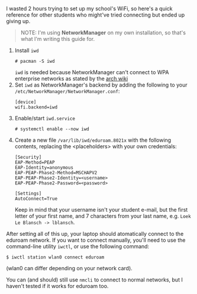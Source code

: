 [meta]: <title> (Avans wifi setup)
[meta]: <subtitle> (How to use Avans eduroam on Arch Linux)
[meta]: <author> (Loek)
[meta]: <date> (September 6 2021)
[meta]: <tags> (software)
[meta]: <cover> (/img/avanswifi.png)

I wasted 2 hours trying to set up my school's WiFi, so here's a quick reference
for other students who might've tried connecting but ended up giving up.

> NOTE: I'm using **NetworkManager** on my own installation, so that's what I'm
> writing this guide for.

1. Install `iwd`
   ```
   # pacman -S iwd
   ```
	 `iwd` is needed because NetworkManager can't connect to WPA enterprise
	 networks as stated by the [arch
	 wiki](https://wiki.archlinux.org/title/NetworkManager#WPA_Enterprise_connection_with_NetworkManager)
2. Set `iwd` as NetworkManager's backend by adding the following to your
	 `/etc/NetworkManager/NetworkManager.conf`:
   ```dosini
   [device]
   wifi.backend=iwd
   ```
3. Enable/start `iwd.service`
   ```
   # systemctl enable --now iwd
   ```
4. Create a new file `/var/lib/iwd/eduroam.8021x` with the following contents,
	 replacing the \<placeholders\> with your own credentials:
   ```dosini
   [Security]
   EAP-Method=PEAP
   EAP-Identity=anonymous
   EAP-PEAP-Phase2-Method=MSCHAPV2
   EAP-PEAP-Phase2-Identity=<username>
   EAP-PEAP-Phase2-Password=<password>
   
   [Settings]
   AutoConnect=True
   ```
	 Keep in mind that your username isn't your student e-mail, but the first
	 letter of your first name, and 7 characters from your last name, e.g.
   `Loek Le Blansch -> lblansch`.

After setting all of this up, your laptop should atomatically connect to the
eduroam network. If you want to connect manually, you'll need to use the
command-line utility `iwctl`, or use the following command:

```
$ iwctl station wlan0 connect eduroam
```

(wlan0 can differ depending on your network card).

You can (and should) still use `nmcli` to connect to normal networks, but I
haven't tested if it works for eduroam too.

